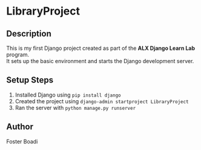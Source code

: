 # LibraryProject

## Description
This is my first Django project created as part of the **ALX Django Learn Lab** program.  
It sets up the basic environment and starts the Django development server.

## Setup Steps
1. Installed Django using `pip install django`
2. Created the project using `django-admin startproject LibraryProject`
3. Ran the server with `python manage.py runserver`

## Author
Foster Boadi
